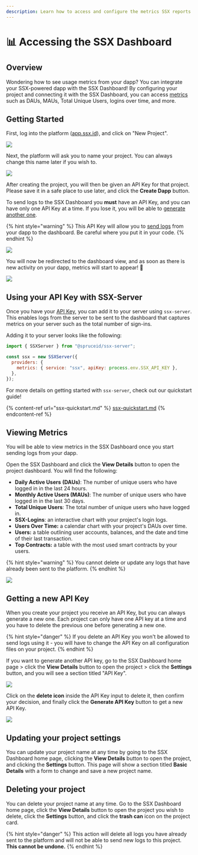 ```yaml
---
description: Learn how to access and configure the metrics SSX reports from your server
---
```


# 📊 Accessing the SSX Dashboard

## Overview

Wondering how to see usage metrics from your dapp? You can integrate your SSX-powered dapp with the SSX Dashboard! By configuring your project and connecting it with the SSX Dashboard, you can access [metrics](accessing-the-ssx-dashboard.md#viewing-metrics) such as DAUs, MAUs, Total Unique Users, logins over time, and more.

## Getting Started

First, log into the platform ([app.ssx.id](https://app.ssx.id)), and click on "New Project".

![](<.gitbook/assets/ssx dashboard - getting started 1 - 2.gif>)

Next, the platform will ask you to name your project. You can always change this name later if you wish to.&#x20;

![](<.gitbook/assets/ssx dashboard - getting started 2 - 2.gif>)

After creating the project, you will then be given an API Key for that project. Please save it in a safe place to use later, and click the **Create Dapp** button.&#x20;

To send logs to the SSX Dashboard you **must** have an API Key, and you can have only one API Key at a time. If you lose it, you will be able to [generate another one](accessing-the-ssx-dashboard.md#getting-a-new-api-key).&#x20;

{% hint style="warning" %}
This API Key will allow you to [send logs](accessing-the-ssx-dashboard.md#using-your-api-key-with-ssx-server) from your dapp to the dashboard. Be careful where you put it in your code.
{% endhint %}

![](<.gitbook/assets/ssx dashboard - getting started 3 - 2.gif>)

You will now be redirected to the dashboard view, and as soon as there is new activity on your dapp, metrics will start to appear! :tada:

![](<.gitbook/assets/ssx dashbpard - empty metrics.png>)

## Using your API Key with SSX-Server

Once you have your [API Key](accessing-the-ssx-dashboard.md#getting-a-new-api-key), you can add it to your server using `ssx-server`. This enables logs from the server to be sent to the dashboard that captures metrics on your server such as the total number of sign-ins.

Adding it to your server looks like the following:

```javascript
import { SSXServer } from "@spruceid/ssx-server";

const ssx = new SSXServer({
  providers: {
    metrics: { service: "ssx", apiKey: process.env.SSX_API_KEY },
  },
});
```

For more details on getting started with `ssx-server`, check out our quickstart guide!

{% content-ref url="ssx-quickstart.md" %}
[ssx-quickstart.md](ssx-quickstart.md)
{% endcontent-ref %}

## Viewing Metrics

You will be able to view metrics in the SSX Dashboard once you start sending logs from your dapp.&#x20;

Open the SSX Dashboard and click the **View Details** button to open the project dashboard. You will find the following:

* **Daily Active Users** **(DAUs)**: The number of unique users who have logged in in the last 24 hours.
* **Monthly Active Users (MAUs)**: The number of unique users who have logged in in the last 30 days.
* **Total Unique Users**: The total number of unique users who have logged in.
* **SSX-Logins**: an interactive chart with your project's login logs.
* **Users Over Time:** a calendar chart with your project's DAUs over time.
* **Users:** a table outlining user accounts, balances, and the date and time of their last transaction.
* **Top Contracts:** a table with the most used smart contracts by your users.

{% hint style="warning" %}
You cannot delete or update any logs that have already been sent to the platform.
{% endhint %}

![](<.gitbook/assets/ssx dashboard - viewing metrics 1 - 2.gif>)

## Getting a new API Key

When you create your project you receive an API Key, but you can always generate a new one. Each project can only have one API key at a time and you have to delete the previous one before generating a new one.&#x20;

{% hint style="danger" %}
If you delete an API Key you won't be allowed to send logs using it - you will have to change the API Key on all configuration files on your project.
{% endhint %}

If you want to generate another API key, go to the SSX Dashboard home page > click the **View Details** button to open the project > click the **Settings** button, and you will see a section titled "API Key".

![](<.gitbook/assets/ssx dashboard - getting a new api key 1 - 2.gif>)

Click on the **delete icon** inside the API Key input to delete it, then confirm your decision, and finally click the **Generate API Key** button to get a new API Key.&#x20;

![](<.gitbook/assets/ssx dashboard - getting a new api key 2 - 2.gif>)

## Updating your project settings

You can update your project name at any time by going to the SSX Dashboard home page, clicking the **View Details** button to open the project, and clicking the **Settings** button. This page will show a section titled **Basic Details** with a form to change and save a new project name.&#x20;

## Deleting your project

You can delete your project name at any time. Go to the SSX Dashboard home page, click the **View Details** button to open the project you wish to delete, click the **Settings** button, and click the **trash can** icon on the project card.

{% hint style="danger" %}
This action will delete all logs you have already sent to the platform and will not be able to send new logs to this project. **This cannot be undone.**
{% endhint %}

